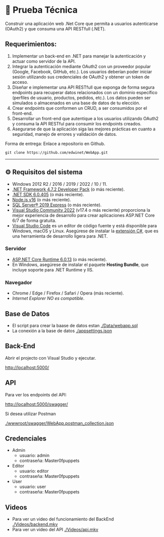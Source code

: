 # 🚀 Prueba Técnica

Construir una aplicación web .Net Core que permita a usuarios autenticarse (OAuth2) y que consuma una API RESTfull (.NET).

## Requerimientos:

1. Implementar un back-end en .NET para manejar la autenticación y actuar como servidor de la API.
2. Integrar la autenticación mediante OAuth2 con un proveedor popular (Google, Facebook, GitHub, etc.). Los usuarios deberían poder iniciar sesión utilizando sus credenciales de OAuth2 y obtener un token de acceso.
3. Diseñar e implementar una API RESTfull que exponga de forma segura endpoints para recuperar datos relacionados con un dominio específico (perfiles de usuario, productos, pedidos, etc.). Los datos pueden ser simulados o almacenados en una base de datos de tu elección.
4. Crear endpoints que conformen un CRUD, a ser consumidos por el front-end.
5. Desarrollar un front-end que autentique a los usuarios utilizando OAuth2 y consuma la API RESTful para consumir los endpoints creados.
6. Asegurarse de que la aplicación siga las mejores prácticas en cuanto a seguridad, manejo de errores y validación de datos.

Forma de entrega: Enlace a repositorio en Github.

```
git clone https://github.com/edwinet/WebApp.git
```

---

## ⚙️ Requisitos del sistema

- Windows 2012 R2 / 2016 / 2019 / 2022 / 10 / 11.
- [.NET Framework 4.7.2 Developer Pack](https://dotnet.microsoft.com/download/dotnet-framework) (o más reciente).
- [.NET SDK 6.0.405](https://dotnet.microsoft.com/download/dotnet/6.0) (o más reciente).
- [Node.js v16](https://nodejs.org/en/) (o más reciente).
- [SQL Server® 2019 Express](https://www.microsoft.com/en-us/download/details.aspx?id=101064) (o más reciente).
- [Visual Studio Community 2022](https://www.visualstudio.com/vs/community/) (v17.4 o más reciente) proporciona la mejor experiencia de desarrollo para crear aplicaciones ASP.NET Core 6/7 de forma gratuita.
- [Visual Studio Code](https://code.visualstudio.com/) es un editor de código fuente y está disponible para Windows, macOS y Linux. Asegúrese de instalar la [extensión C#](https://marketplace.visualstudio.com/items?itemName=ms-vscode.csharp), que es una herramienta de desarrollo ligera para .NET.

### Servidor

- [ASP.NET Core Runtime 6.0.13](https://dotnet.microsoft.com/download/dotnet/6.0) (o más reciente).
- En Windows, asegúrese de instalar el paquete **Hosting Bundle**, que incluye soporte para .NET Runtime y IIS.
 
### Navegador

- Chrome / Edge / Firefox / Safari / Opera (más reciente).
- *Internet Explorer NO es compatible*.

## Base de Datos

- El script para crear la baase de datos estan [./Data/webapp.sql](./Data/webapp.sql)
- La conexión a la base de datos [./appsettings.json](./appsettings.json)

## Back-End

Abrir el projecto con Visual Studio y ejecutar. 

[http://localhost:5000/](http://localhost:5000/)

## API

Para ver los endpoints del API:

[http://localhost:5000/swagger/](http://localhost:5000/swagger/)

Si desea utilizar Postman 

[./wwwroot/swagger/WebApp.postman_collection.json](./wwwroot/swagger/WebApp.postman_collection.json)

## Credenciales

- Admin
	- usuario: admin
	- contraseña: Master0fpuppets
- Editor
	- usuario: editor
	- contraseña: Master0fpuppets
- User
	- usuario: user
	- contraseña: Master0fpuppets
 
## Videos

- Para ver un video del funcionamiento del BackEnd [./Videos/backend.mkv](./Videos/backend.mkv)
- Para ver un video del API [./Videos/api.mkv](./Videos/api.mkv)